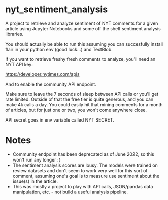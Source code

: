 # nyt_sentiment_analysis

A project to retrieve and analyze sentiment of NYT comments for a given article using Jupyter Notebooks and some off the shelf sentiment analysis libraries.

You should actually be able to run this assuming you can succesfully install flair in your python env (good luck...) and TextBlob.

If you want to retrieve freshy fresh comments to analyze, you'll need an NYT API key:

https://developer.nytimes.com/apis

And to enable the community API endpoint. 

Make sure to leave the 7 seconds of sleep between API calls or you'll get rate limited. Outside of that the free tier is quite generous, and you can make 4k calls a day. You could easily hit that mining comments for a month of articles, but for just one or two, you won't come anywhere close.

API secret goes in env variable called NYT SECRET.

# Notes

- Community endpoint has been deprecated as of June 2022, so this won't run any longer :(
- The sentiment analysis scores are lousy. The models were trained on review datasets and don't seem to work very well for this sort of comment, assuming one's goal is to measure use sentiment about the issue(s) in the article.
- This was mostly a project to play with API calls, JSON/pandas data manipulation, etc. - not build a useful analysis pipeline.
